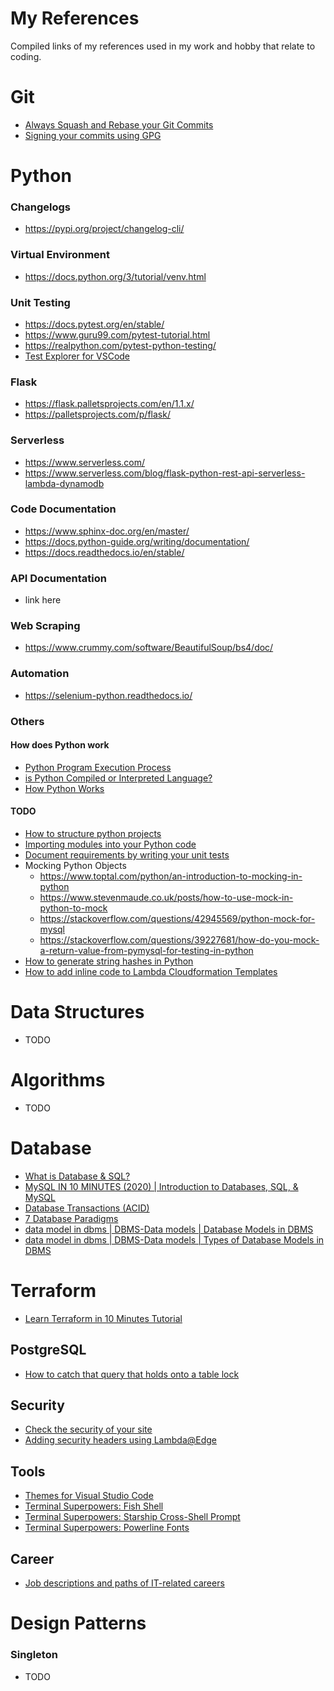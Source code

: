 # My References
Compiled links of my references used in my work and hobby that relate to coding.

# Git
- [Always Squash and Rebase your Git Commits](https://blog.carbonfive.com/2017/08/28/always-squash-and-rebase-your-git-commits/)
- [Signing your commits using GPG](https://help.github.com/en/articles/managing-commit-signature-verification)


# Python
### Changelogs
- https://pypi.org/project/changelog-cli/

### Virtual Environment
- https://docs.python.org/3/tutorial/venv.html

### Unit Testing
- https://docs.pytest.org/en/stable/
- https://www.guru99.com/pytest-tutorial.html
- https://realpython.com/pytest-python-testing/
- [Test Explorer for VSCode](https://code.visualstudio.com/docs/python/testing)

### Flask
- https://flask.palletsprojects.com/en/1.1.x/
- https://palletsprojects.com/p/flask/

### Serverless
- https://www.serverless.com/
- https://www.serverless.com/blog/flask-python-rest-api-serverless-lambda-dynamodb

### Code Documentation
- https://www.sphinx-doc.org/en/master/
- https://docs.python-guide.org/writing/documentation/
- https://docs.readthedocs.io/en/stable/

### API Documentation
- link here

### Web Scraping
- https://www.crummy.com/software/BeautifulSoup/bs4/doc/

### Automation
- https://selenium-python.readthedocs.io/

### Others
#### How does Python work
- [Python Program Execution Process](https://www.youtube.com/watch?v=AisW8ZhqUuc)
- [is Python Compiled or Interpreted Language?](https://www.youtube.com/watch?v=0BhSWyDEDC4)
- [How Python Works](https://www.youtube.com/watch?v=-ZPg5lJCln8)

#### TODO
- [How to structure python projects](https://docs.python-guide.org/writing/structure/)
- [Importing modules into your Python code](https://stackoverflow.com/questions/714063/importing-modules-from-parent-folder)
- [Document requirements by writing your unit tests](https://docs.pytest.org/en/latest/)
- Mocking Python Objects
  - https://www.toptal.com/python/an-introduction-to-mocking-in-python
  - https://www.stevenmaude.co.uk/posts/how-to-use-mock-in-python-to-mock
  - https://stackoverflow.com/questions/42945569/python-mock-for-mysql
  - https://stackoverflow.com/questions/39227681/how-do-you-mock-a-return-value-from-pymysql-for-testing-in-python
- [How to generate string hashes in Python](https://www.pythoncentral.io/hashing-strings-with-python/)
- [How to add inline code to Lambda Cloudformation Templates](https://stackoverflow.com/a/54877663/7166760)

# Data Structures
- TODO

# Algorithms
- TODO

# Database
- [What is Database & SQL?](https://www.youtube.com/watch?v=FR4QIeZaPeM)
- [MySQL IN 10 MINUTES (2020) | Introduction to Databases, SQL, & MySQL](https://www.youtube.com/watch?v=2bW3HuaAUcY)
- [Database Transactions (ACID)](https://www.youtube.com/watch?v=5Pia4UFuMKo)
- [7 Database Paradigms](https://www.youtube.com/watch?v=W2Z7fbCLSTw)
- [data model in dbms | DBMS-Data models | Database Models in DBMS](https://www.youtube.com/watch?v=9lucCvD1Ppc)
- [data model in dbms | DBMS-Data models | Types of Database Models in DBMS](https://www.youtube.com/watch?v=OQanW4NVksY)

# Terraform
- [Learn Terraform in 10 Minutes Tutorial](https://www.youtube.com/watch?v=UleogrJkZn0)

## PostgreSQL
- [How to catch that query that holds onto a table lock](https://hackernoon.com/postgres-idle-queries-and-pg-locks-216b207c3e39)

## Security
- [Check the security of your site](https://securityheaders.com)
- [Adding security headers using Lambda@Edge](https://aws.amazon.com/blogs/networking-and-content-delivery/adding-http-security-headers-using-lambdaedge-and-amazon-cloudfront/)


## Tools
- [Themes for Visual Studio Code](https://vscodethemes.com)
- [Terminal Superpowers: Fish Shell](https://fishshell.com/)
- [Terminal Superpowers: Starship Cross-Shell Prompt](https://starship.rs/)
- [Terminal Superpowers: Powerline Fonts](https://github.com/powerline/fonts)


## Career
- [Job descriptions and paths of IT-related careers](https://www.cyberdegrees.org)

# Design Patterns
### Singleton
- TODO
